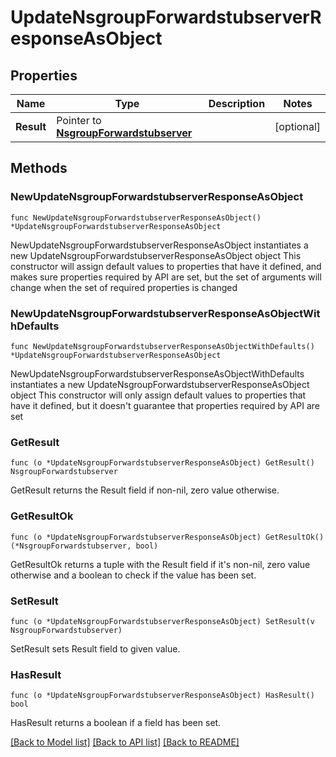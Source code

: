 # UpdateNsgroupForwardstubserverResponseAsObject

## Properties

Name | Type | Description | Notes
------------ | ------------- | ------------- | -------------
**Result** | Pointer to [**NsgroupForwardstubserver**](NsgroupForwardstubserver.md) |  | [optional] 

## Methods

### NewUpdateNsgroupForwardstubserverResponseAsObject

`func NewUpdateNsgroupForwardstubserverResponseAsObject() *UpdateNsgroupForwardstubserverResponseAsObject`

NewUpdateNsgroupForwardstubserverResponseAsObject instantiates a new UpdateNsgroupForwardstubserverResponseAsObject object
This constructor will assign default values to properties that have it defined,
and makes sure properties required by API are set, but the set of arguments
will change when the set of required properties is changed

### NewUpdateNsgroupForwardstubserverResponseAsObjectWithDefaults

`func NewUpdateNsgroupForwardstubserverResponseAsObjectWithDefaults() *UpdateNsgroupForwardstubserverResponseAsObject`

NewUpdateNsgroupForwardstubserverResponseAsObjectWithDefaults instantiates a new UpdateNsgroupForwardstubserverResponseAsObject object
This constructor will only assign default values to properties that have it defined,
but it doesn't guarantee that properties required by API are set

### GetResult

`func (o *UpdateNsgroupForwardstubserverResponseAsObject) GetResult() NsgroupForwardstubserver`

GetResult returns the Result field if non-nil, zero value otherwise.

### GetResultOk

`func (o *UpdateNsgroupForwardstubserverResponseAsObject) GetResultOk() (*NsgroupForwardstubserver, bool)`

GetResultOk returns a tuple with the Result field if it's non-nil, zero value otherwise
and a boolean to check if the value has been set.

### SetResult

`func (o *UpdateNsgroupForwardstubserverResponseAsObject) SetResult(v NsgroupForwardstubserver)`

SetResult sets Result field to given value.

### HasResult

`func (o *UpdateNsgroupForwardstubserverResponseAsObject) HasResult() bool`

HasResult returns a boolean if a field has been set.


[[Back to Model list]](../README.md#documentation-for-models) [[Back to API list]](../README.md#documentation-for-api-endpoints) [[Back to README]](../README.md)


